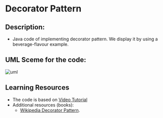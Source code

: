 # Decorator Pattern

## Description:
- Java code of implementing decorator pattern. We display it by using a beverage-flavour example.
## UML Sceme for the code:
![uml]([https://github.com/DionysisTheodosis/DionysisTheodosis/blob/main/java-free-download-free-png%20(Custom)%20(1).png?raw=true](https://github.com/DionysisTheodosis/Design-Patterns/blob/main/DecoratorPattern/uml.png)) 

## Learning Resources

- The code is based on [Video Tutorial](https://youtu.be/GCraGHx6gso?list=PLCOO6j3cDu94FP8pMPOigpyy0XoQkdKBW)
- Additional resources (books):
  - [Wikipedia Decorator Pattern](https://en.wikipedia.org/wiki/Decorator_pattern).
